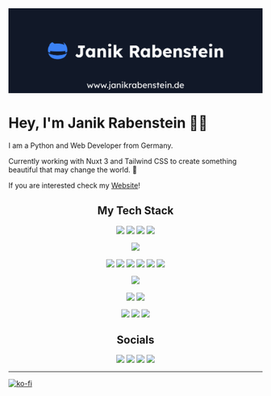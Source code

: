 <img src="images/cover.jpg" alt="Janik Rabenstein">

# Hey, I'm Janik Rabenstein 👋🏽

I am a Python and Web Developer from Germany.

Currently working with Nuxt 3 and Tailwind CSS to create something beautiful that may change the world. 🚀

If you are interested check my [Website](https://www.janikrabenstein.de)!

<h2 align="center">My Tech Stack</h2>

<div align="center">

![](https://img.shields.io/badge/Code-Nuxt-2563EB?style=flat-square&logoColor=ffffff&logo=nuxtdotjs)
![](https://img.shields.io/badge/Code-Vue.js-2563EB?style=flat-square&logoColor=ffffff&logo=vuedotjs)
![](https://img.shields.io/badge/Code-Tailwind-2563EB?style=flat-square&logoColor=ffffff&logo=tailwind-css)
![](https://img.shields.io/badge/Code-Supabase-2563EB?style=flat-square&logoColor=ffffff&logo=supabase)

![](https://img.shields.io/badge/Editor-VS_Code-2563EB?style=flat-square&logoColor=ffffff&logo=visualstudiocode)

![](https://img.shields.io/badge/Code-JavaScript-2563EB?style=flat-square&logoColor=ffffff&logo=javascript)
![](https://img.shields.io/badge/Code-TypeScript-2563EB?style=flat-square&logoColor=ffffff&logo=typescript)
![](https://img.shields.io/badge/Code-PHP-2563EB?style=flat-square&logoColor=ffffff&logo=php)
![](https://img.shields.io/badge/Code-Python-2563EB?style=flat-square&logoColor=ffffff&logo=python)
![](https://img.shields.io/badge/Code-CSS-2563EB?style=flat-square&logoColor=ffffff&logo=css3)
![](https://img.shields.io/badge/Code-Sass-2563EB?style=flat-square&logoColor=ffffff&logo=sass)

![](https://img.shields.io/badge/Platform-Vercel-2563EB?style=flat-square&logoColor=ffffff&logo=vercel)

![](https://img.shields.io/badge/CMS-WordPress-2563EB?style=flat-square&logoColor=ffffff&logo=wordpress)
![](https://img.shields.io/badge/CMS-Pimcore-2563EB?style=flat-square&logoColor=ffffff&logo=pimcore)

![](https://img.shields.io/badge/OS-Linux-2563EB?style=flat-square&logoColor=ffffff&logo=linux)
![](https://img.shields.io/badge/OS-Windows-2563EB?style=flat-square&logoColor=ffffff&logo=windows10)
![](https://img.shields.io/badge/OS-Mac-2563EB?style=flat-square&logoColor=ffffff&logo=macos)

</div>

<h2 align="center">Socials</h2>

<div align="center">

[![](https://img.shields.io/badge/-Website-2563EB?style=for-the-badge&logoColor=ffffff&logo=nuxtdotjs)](https://www.janikrabenstein.de)
[![](https://img.shields.io/badge/-Instagram-2563EB?style=for-the-badge&logoColor=ffffff&logo=instagram)](https://www.instagram.com/raven.supreme)
[![](https://img.shields.io/badge/-Spotify-2563EB?style=for-the-badge&logoColor=ffffff&logo=spotify)](https://open.spotify.com/user/c98fsy4vhl6x96b9hpaywva6r?si=dbcd6d04aadd444d)
[![](https://img.shields.io/badge/-Discord-2563EB?style=for-the-badge&logoColor=ffffff&logo=discord)](https://discord.gg/MxAkkABMYh)

</div>

<hr/>

[![ko-fi](https://ko-fi.com/img/githubbutton_sm.svg)](https://ko-fi.com/janikrabenstein)
